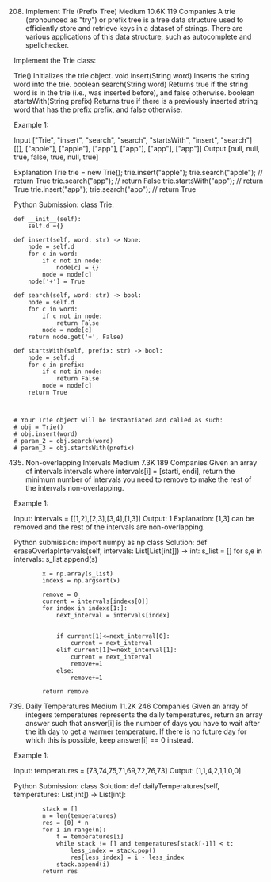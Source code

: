 208. Implement Trie (Prefix Tree)
Medium
10.6K
119
Companies
A trie (pronounced as "try") or prefix tree is a tree data structure used to efficiently store and retrieve keys in a dataset of strings. There are various applications of this data structure, such as autocomplete and spellchecker.

Implement the Trie class:

Trie() Initializes the trie object.
void insert(String word) Inserts the string word into the trie.
boolean search(String word) Returns true if the string word is in the trie (i.e., was inserted before), and false otherwise.
boolean startsWith(String prefix) Returns true if there is a previously inserted string word that has the prefix prefix, and false otherwise.
 

Example 1:

Input
["Trie", "insert", "search", "search", "startsWith", "insert", "search"]
[[], ["apple"], ["apple"], ["app"], ["app"], ["app"], ["app"]]
Output
[null, null, true, false, true, null, true]

Explanation
Trie trie = new Trie();
trie.insert("apple");
trie.search("apple");   // return True
trie.search("app");     // return False
trie.startsWith("app"); // return True
trie.insert("app");
trie.search("app");     // return True

Python Submission:
    class Trie:

    def __init__(self):
        self.d ={}

    def insert(self, word: str) -> None:
        node = self.d
        for c in word:
            if c not in node:
                node[c] = {}
            node = node[c]
        node['+'] = True

    def search(self, word: str) -> bool:
        node = self.d
        for c in word:
            if c not in node:
                return False
            node = node[c]
        return node.get('+', False)

    def startsWith(self, prefix: str) -> bool:
        node = self.d
        for c in prefix:
            if c not in node:
                return False
            node = node[c]
        return True



    # Your Trie object will be instantiated and called as such:
    # obj = Trie()
    # obj.insert(word)
    # param_2 = obj.search(word)
    # param_3 = obj.startsWith(prefix)





435. Non-overlapping Intervals
Medium
7.3K
189
Companies
Given an array of intervals intervals where intervals[i] = [starti, endi], return the minimum number of intervals you need to remove to make the rest of the intervals non-overlapping.

 

Example 1:

Input: intervals = [[1,2],[2,3],[3,4],[1,3]]
Output: 1
Explanation: [1,3] can be removed and the rest of the intervals are non-overlapping.


Python submission:
    import numpy as np
    class Solution:
        def eraseOverlapIntervals(self, intervals: List[List[int]]) -> int:
            s_list = []
            for s,e in intervals:
                s_list.append(s)

            x = np.array(s_list)
            indexs = np.argsort(x)

            remove = 0
            current = intervals[indexs[0]]
            for index in indexs[1:]:
                next_interval = intervals[index]


                if current[1]<=next_interval[0]:
                    current = next_interval
                elif current[1]>=next_interval[1]:
                    current = next_interval
                    remove+=1
                else:
                    remove+=1
            
            return remove


739. Daily Temperatures
Medium
11.2K
246
Companies
Given an array of integers temperatures represents the daily temperatures, return an array answer such that answer[i] is the number of days you have to wait after the ith day to get a warmer temperature. If there is no future day for which this is possible, keep answer[i] == 0 instead.

 

Example 1:

Input: temperatures = [73,74,75,71,69,72,76,73]
Output: [1,1,4,2,1,1,0,0]

Python Submission:
    class Solution:
        def dailyTemperatures(self, temperatures: List[int]) -> List[int]:

            stack = []
            n = len(temperatures)
            res = [0] * n
            for i in range(n):
                t = temperatures[i]
                while stack != [] and temperatures[stack[-1]] < t:
                    less_index = stack.pop()
                    res[less_index] = i - less_index
                stack.append(i)
            return res
